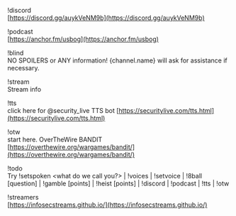 !discord  
[https://discord.gg/auykVeNM9b](https://discord.gg/auykVeNM9b)  
  
!podcast  
[https://anchor.fm/usbog](https://anchor.fm/usbog)  
  
!blind  
NO SPOILERS or ANY information! {channel.name} will ask for assistance if necessary.  
  
!stream  
Stream info  
  
!tts  
click here for @security_live TTS bot [https://securitylive.com/tts.html](https://securitylive.com/tts.html)  
  
!otw  
start here. OverTheWire BANDIT [https://overthewire.org/wargames/bandit/](https://overthewire.org/wargames/bandit/)  
  
!todo  
Try !setspoken <what do we call you?> | !voices | !setvoice | !8ball [question] | !gamble [points] | !heist [points] | !discord | !podcast | !tts | !otw  
  
!streamers  
[https://infosecstreams.github.io/](https://infosecstreams.github.io/)
